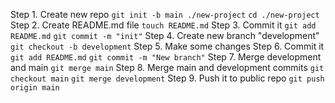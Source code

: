 Step 1. Create new repo
    `git init -b main ./new-project`
    `cd ./new-project`
Step 2. Create README.md file
    `touch README.md`
Step 3. Commit it
    `git add README.md`
    `git commit -m "init"`
Step 4. Create new branch "development"
    `git checkout -b development`
Step 5. Make some changes
Step 6. Commit it
    `git add README.md`
    `git commit -m "New branch"`
Step 7. Merge development and main
    `git merge main`
Step 8. Merge main and development commits
   `git checkout main`
   `git merge development`
Step 9. Push it to public repo
    `git push origin main`
